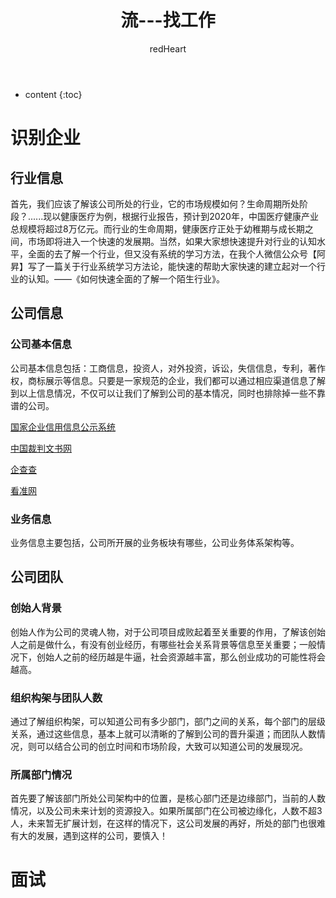 ﻿---
layout: post
title:  "流---找工作"
categories: Link
tags:  countdown Link
author: redHeart
---

* content
{:toc}








# 识别企业

## 行业信息  

首先，我们应该了解该公司所处的行业，它的市场规模如何？生命周期所处阶段？......现以健康医疗为例，根据行业报告，预计到2020年，中国医疗健康产业总规模将超过8万亿元。而行业的生命周期，健康医疗正处于幼稚期与成长期之间，市场即将进入一个快速的发展期。当然，如果大家想快速提升对行业的认知水平，全面的去了解一个行业，但又没有系统的学习方法，在我个人微信公众号【阿昇】写了一篇关于行业系统学习方法论，能快速的帮助大家快速的建立起对一个行业的认知。——《如何快速全面的了解一个陌生行业》。 

## 公司信息

### 公司基本信息 

公司基本信息包括：工商信息，投资人，对外投资，诉讼，失信信息，专利，著作权，商标展示等信息。只要是一家规范的企业，我们都可以通过相应渠道信息了解到以上信息情况，不仅可以让我们了解到公司的基本情况，同时也排除掉一些不靠谱的公司。

[国家企业信用信息公示系统](http://www.gsxt.gov.cn/index.html)

[中国裁判文书网](http://wenshu.court.gov.cn/Index)

[企查查](http://www.qichacha.com/)

[看准网](http://www.kanzhun.com/)

### 业务信息 

业务信息主要包括，公司所开展的业务板块有哪些，公司业务体系架构等。 

## 公司团队 

### 创始人背景 

创始人作为公司的灵魂人物，对于公司项目成败起着至关重要的作用，了解该创始人之前是做什么，有没有创业经历，有哪些社会关系背景等信息至关重要；一般情况下，创始人之前的经历越是牛逼，社会资源越丰富，那么创业成功的可能性将会越高。 

### 组织构架与团队人数 

通过了解组织构架，可以知道公司有多少部门，部门之间的关系，每个部门的层级关系，通过这些信息，基本上就可以清晰的了解到公司的晋升渠道；而团队人数情况，则可以结合公司的创立时间和市场阶段，大致可以知道公司的发展现况。 

### 所属部门情况 

首先要了解该部门所处公司架构中的位置，是核心部门还是边缘部门，当前的人数情况，以及公司未来计划的资源投入。如果所属部门在公司被边缘化，人数不超3人，未来暂无扩展计划，在这样的情况下，这公司发展的再好，所处的部门也很难有大的发展，遇到这样的公司，要慎入！ 

# 面试